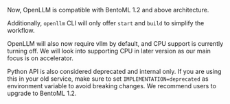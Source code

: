 Now, OpenLLM is compatible with BentoML 1.2 and above architecture.

Additionally, `openllm` CLI will only offer `start` and `build` to simplify the workflow.

OpenLLM will also now require vllm by default, and CPU support is currently turning off. We will look into supporting CPU in later version as our main focus is on accelerator.

Python API is also considered deprecated and internal only. If you are using this in your old service, make sure to set `IMPLEMENTATION=deprecated` as environment variable to avoid breaking changes. We recommend users to upgrade to BentoML 1.2.
